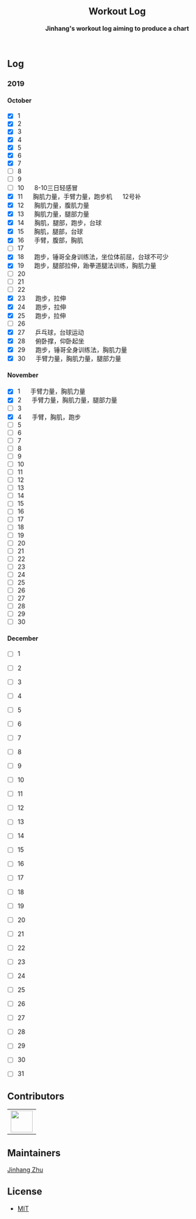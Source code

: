 <h2 align="center">Workout Log</h2>
<p align="center"><b>Jinhang's workout log aiming to produce a chart</b></p>

<br>

## Log
### 2019
#### October
- [x] 1
- [x] 2
- [x] 3
- [x] 4
- [x] 5
- [x] 6
- [x] 7
- [ ] 8
- [ ] 9
- [ ] 10&nbsp;&nbsp;&nbsp;&nbsp;&nbsp;&nbsp;8-10三日轻感冒
- [x] 11&nbsp;&nbsp;&nbsp;&nbsp;&nbsp;&nbsp;胸肌力量，手臂力量，跑步机&nbsp;&nbsp;&nbsp;&nbsp;&nbsp;&nbsp;12号补
- [x] 12&nbsp;&nbsp;&nbsp;&nbsp;&nbsp;&nbsp;胸肌力量，腹肌力量
- [x] 13&nbsp;&nbsp;&nbsp;&nbsp;&nbsp;&nbsp;胸肌力量，腿部力量
- [x] 14&nbsp;&nbsp;&nbsp;&nbsp;&nbsp;&nbsp;胸肌，腿部，跑步，台球
- [x] 15&nbsp;&nbsp;&nbsp;&nbsp;&nbsp;&nbsp;胸肌，腿部，台球
- [x] 16&nbsp;&nbsp;&nbsp;&nbsp;&nbsp;&nbsp;手臂，腹部，胸肌
- [ ] 17&nbsp;&nbsp;&nbsp;&nbsp;&nbsp;&nbsp;
- [x] 18&nbsp;&nbsp;&nbsp;&nbsp;&nbsp;&nbsp;跑步，锤哥全身训练法，坐位体前屈，台球不可少
- [x] 19&nbsp;&nbsp;&nbsp;&nbsp;&nbsp;&nbsp;跑步，腿部拉伸，跆拳道腿法训练，胸肌力量
- [ ] 20&nbsp;&nbsp;&nbsp;&nbsp;&nbsp;&nbsp;
- [ ] 21&nbsp;&nbsp;&nbsp;&nbsp;&nbsp;&nbsp;
- [ ] 22&nbsp;&nbsp;&nbsp;&nbsp;&nbsp;&nbsp;
- [x] 23&nbsp;&nbsp;&nbsp;&nbsp;&nbsp;&nbsp;跑步，拉伸
- [x] 24&nbsp;&nbsp;&nbsp;&nbsp;&nbsp;&nbsp;跑步，拉伸
- [x] 25&nbsp;&nbsp;&nbsp;&nbsp;&nbsp;&nbsp;跑步，拉伸
- [ ] 26&nbsp;&nbsp;&nbsp;&nbsp;&nbsp;&nbsp;
- [x] 27&nbsp;&nbsp;&nbsp;&nbsp;&nbsp;&nbsp;乒乓球，台球运动
- [x] 28&nbsp;&nbsp;&nbsp;&nbsp;&nbsp;&nbsp;俯卧撑，仰卧起坐
- [x] 29&nbsp;&nbsp;&nbsp;&nbsp;&nbsp;&nbsp;跑步，锤哥全身训练法，胸肌力量
- [x] 30&nbsp;&nbsp;&nbsp;&nbsp;&nbsp;&nbsp;手臂力量，胸肌力量，腿部力量

#### November
- [x] 1&nbsp;&nbsp;&nbsp;&nbsp;&nbsp;&nbsp;手臂力量，胸肌力量
- [x] 2&nbsp;&nbsp;&nbsp;&nbsp;&nbsp;&nbsp;手臂力量，胸肌力量，腿部力量
- [ ] 3&nbsp;&nbsp;&nbsp;&nbsp;&nbsp;&nbsp;
- [x] 4&nbsp;&nbsp;&nbsp;&nbsp;&nbsp;&nbsp;手臂，胸肌，跑步
- [ ] 5&nbsp;&nbsp;&nbsp;&nbsp;&nbsp;&nbsp;
- [ ] 6&nbsp;&nbsp;&nbsp;&nbsp;&nbsp;&nbsp;
- [ ] 7&nbsp;&nbsp;&nbsp;&nbsp;&nbsp;&nbsp;
- [ ] 8&nbsp;&nbsp;&nbsp;&nbsp;&nbsp;&nbsp;
- [ ] 9&nbsp;&nbsp;&nbsp;&nbsp;&nbsp;&nbsp;
- [ ] 10&nbsp;&nbsp;&nbsp;&nbsp;&nbsp;&nbsp;
- [ ] 11&nbsp;&nbsp;&nbsp;&nbsp;&nbsp;&nbsp;
- [ ] 12&nbsp;&nbsp;&nbsp;&nbsp;&nbsp;&nbsp;
- [ ] 13&nbsp;&nbsp;&nbsp;&nbsp;&nbsp;&nbsp;
- [ ] 14
- [ ] 15
- [ ] 16
- [ ] 17
- [ ] 18
- [ ] 19
- [ ] 20
- [ ] 21
- [ ] 22
- [ ] 23
- [ ] 24
- [ ] 25
- [ ] 26
- [ ] 27
- [ ] 28
- [ ] 29
- [ ] 30

#### December
- [ ] 1
- [ ] 2
- [ ] 3
- [ ] 4
- [ ] 5
- [ ] 6
- [ ] 7
- [ ] 8
- [ ] 9
- [ ] 10
- [ ] 11
- [ ] 12
- [ ] 13
- [ ] 14
- [ ] 15
- [ ] 16
- [ ] 17
- [ ] 18
- [ ] 19
- [ ] 20
- [ ] 21
- [ ] 22
- [ ] 23
- [ ] 24
- [ ] 25
- [ ] 26
- [ ] 27
- [ ] 28
- [ ] 29
- [ ] 30
- [ ] 31


## Contributors

<table>
    <tbody>
        <tr>
            <td>
                <a target="_blank" href="https://github.com/JinhangZhu"><img width="50px" src="https://en.gravatar.com/userimage/145161997/7c14f4bb588f11647cd83f7388fb415a.jpg?size=200"></a>
            </td>
        </tr>
    </tbody>
</table>

## Maintainers

[Jinhang Zhu](https://github.com/JinhangZhu)

## License

- [MIT](https://opensource.org/licenses/MIT)

